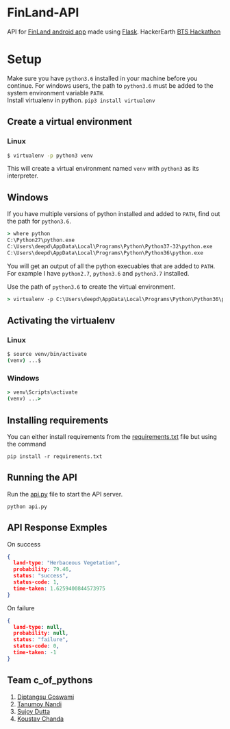 # FinLand-API
API for [FinLand android app](https://github.com/morninigstar/FinLand) made using [Flask](http://flask.pocoo.org/). HackerEarth [BTS Hackathon](https://www.hackerearth.com/sprints/bts-global-hackathon-asia/)


# Setup
Make sure you have `python3.6` installed in your machine before you continue. For windows users, the path to `python3.6` must be added to the system environment variable `PATH`.  
Install virtualenv in python. `pip3 install virtualenv`

## Create a virtual environment
### Linux
```bash
$ virtualenv -p python3 venv
```
This will create a virtual environment named `venv` with `python3` as its interpreter.

## Windows
If you have multiple versions of python installed and added to `PATH`, find out the path for `python3.6`.  
```cmd
> where python
C:\Python27\python.exe
C:\Users\deepd\AppData\Local\Programs\Python\Python37-32\python.exe
C:\Users\deepd\AppData\Local\Programs\Python\Python36\python.exe
```
You will get an output of all the python execuables that are added to `PATH`. For example I have `python2.7`, `python3.6` and `python3.7` installed.

Use the path of `python3.6` to create the virtual environment.
```cmd
> virtualenv -p C:\Users\deepd\AppData\Local\Programs\Python\Python36\python.exe venv
```

## Activating the virtualenv
### Linux
```bash
$ source venv/bin/activate
(venv) ...$ 
```
### Windows
```cmd
> venv\Scripts\activate
(venv) ...> 
```

## Installing requirements
You can either install requirements from the [requirements.txt](/requirements.txt) file but using the command  
```
pip install -r requirements.txt
```

## Running the API
Run the [api.py](/api.py) file to start the API server.  
```
python api.py
```

## API Response Exmples
On success
```json
{
  land-type: "Herbaceous Vegetation",
  probability: 79.46,
  status: "success",
  status-code: 1,
  time-taken: 1.6259400844573975
}
```
On failure
```json
{
  land-type: null,
  probability: null,
  status: "failure",
  status-code: 0,
  time-taken: -1
}
```


## Team c_of_pythons
1. [Diptangsu Goswami](https://github.com/diptangsu)
2. [Tanumoy Nandi](https://github.com/tmoynandy)
3. [Sujoy Dutta](https://github.com/Sujoydatta26)
4. [Koustav Chanda](https://github.com/KoustavCode)
